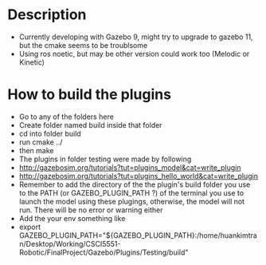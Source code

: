 # Description
- Currently developing with Gazebo 9, might try to upgrade to gazebo 11, but the cmake seems to be troublsome
- Using ros noetic, but may be other version could work too (Melodic or Kinetic)
# How to build the plugins
- Go to any of the folders here
- Create folder named build inside that folder
- cd into folder build
- run cmake ../
- then make
- The plugins in folder testing were made by following 
- http://gazebosim.org/tutorials?tut=plugins_model&cat=write_plugin
- http://gazebosim.org/tutorials?tut=plugins_hello_world&cat=write_plugin
- Remember to add the directory of the the plugin's build folder you use to the PATH (or GAZEBO_PLUGIN_PATH ?) of the terminal you use to launch the model using these plugings, otherwise, the model will not run. There will be no error or warning either
- Add the your env something like
- export GAZEBO_PLUGIN_PATH="${GAZEBO_PLUGIN_PATH}:/home/huankimtran/Desktop/Working/CSCI5551-Robotic/FinalProject/Gazebo/Plugins/Testing/build"